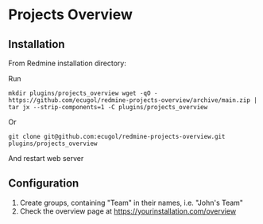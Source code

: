 # Projects Overview

## Installation

From Redmine installation directory:

Run
```
mkdir plugins/projects_overview wget -qO - https://github.com/ecugol/redmine-projects-overview/archive/main.zip | tar jx --strip-components=1 -C plugins/projects_overview
```
Or
```
git clone git@github.com:ecugol/redmine-projects-overview.git plugins/projects_overview
```
And restart web server

## Configuration

1) Create groups, containing "Team" in their names, i.e. "John's Team"
2) Check the overview page at https://yourinstallation.com/overview


